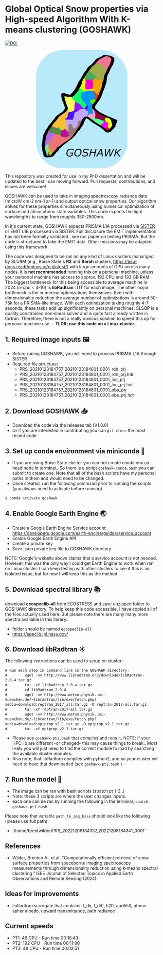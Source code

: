 # Global Optical Snow properties via High-speed Algorithm With K-means clustering (GOSHAWK)
[![DOI](https://zenodo.org/badge/756454442.svg)](https://zenodo.org/doi/10.5281/zenodo.10652709)

<p align="center">
    <img src="docs/goshawk.png" alt="goshawk" width="300"/>
</p>

This repository was created for use in my PhD dissertation and will be updated to the best I can moving forward. Pull requests, contributions, and issues are welcome!

GOSHAWK can be used to take in imaging spectroscopy radiance data (microW cm-2 nm-1 sr-1) and output optical snow properties. Our algorithm solves for these properties simultaneously using numerical optimization of surface and atmospheric state variables. This code expects the light wavelengths to range from roughly 350-2500nm. 

In it's current state, GOSHAWK expects PRISMA L1A processed via [SISTER](https://github.com/EnSpec/sister) or EMIT L1B processed via SISTER. Full disclosure the EMIT implementation has not been formally validated , see our paper on testing PRISMA. But the code is structured to take the EMIT data. Other missions may be adapted using this framework.

The code was designed to be ran on any kind of Linux clusters mananged by SLURM (e.g., Boise State's **R2** and **Borah** clusters, https://bsu-docs.readthedocs.io/en/latest/) with large amounts of CPU across many nodes. It is __not recommended__ running this on a personal machine, unless your personal machine has access to approx. 192 CPU and 192 GB RAM.  The biggest bottleneck for this being accessible to average machine in 2024 (n-cpu ~ 4-10) is __libRadtran__ LUT for each image. The other major bottleneck is the numerical optimizations themselves. Even with dimensionality reduction the average number of optimizations is around 50-75k for a PRISMA-like image. With each optimization taking roughly 4-7 seconds, these tasks add up significantly on personal machines. SLSQP is a quality constrained,non-linear solver and is quite fast already written in fortran. Therefore, there is not a really obvious solution to speed this up for personal machine use ... __TLDR; use this code on a Linux cluster.__


## 1. Required image inputs :framed_picture:

- Before runing GOSHAWK, you will need to process PRISMA L1A through SISTER
- Required file structure:
    - PRS_20210123184757_20210123184801_0001_rdn_prj
    - PRS_20210123184757_20210123184801_0001_rdn_prj.hdr
    - PRS_20210123184757_20210123184801_0001_loc_prj
    - PRS_20210123184757_20210123184801_0001_loc_prj.hdr
    - PRS_20210123184757_20210123184801_0001_obs_prj
    - PRS_20210123184757_20210123184801_0001_obs_prj.hdr


## 2. Download GOSHAWK :inbox_tray:

- Download the code via the releases tab (V1.0.0)
- Or if you are interested in contributing you can `git clone` the most recent code


## 3. Set up conda environment via miniconda :snake:
- If you are using Boise State cluster you can not create conda env on head node in terminal.. So there is a script `goshawk-conda.bash` you can submit to create one. Note that all of the bash scripts have my personal paths in them and would need to be changed.
- Once created, run the following command prior to running the scripts (you always need to activate before running).

```
$ conda activate goshawk
```


## 4. Enable Google Earth Engine :earth_asia:
- Create a Google Earth Engine Service account: https://developers.google.com/earth-engine/guides/service_account 
- Enable Google Earth Engine API
- Create a private key
- Save .json private key file to GOSHAWK directory

NOTE: Google's website above claims that a service account is not needed. However, this was the only way I could get Earth Engine to work when ran on Linux cluster. I can keep testing with other clusters to see if this is an isolated issue, but for now I will keep this as the method.


## 5. Download spectral library :books:
download __ecospeclib-all__ from ECOSTRESS and save unzipped folder to GOSHAWK directory. To help keep this code accessible, I have copied all of the files actually used here. But please note there are many many more spectra available in this library.
- folder should be named `ecospeclib-all`
- https://speclib.jpl.nasa.gov/ 



## 6. Download libRadtran :sunny:
The following instructions can be used to setup on cluster:

```
# Run each step in command line in the GOSHAWK directory:
#        wget -nv http://www.libradtran.org/download/libRadtran-2.0.4.tar.gz
#        tar -xf libRadtran-2.0.4.tar.gz
#        cd libRadtran-2.0.4
#        wget -nv http://www.meteo.physik.uni-muenchen.de/~libradtran/lib/exe/fetch.php?media=download:reptran_2017_all.tar.gz -O reptran-2017-all.tar.gz
#        tar -xf reptran-2017-all.tar.gz
#        wget -nv http://www.meteo.physik.uni-muenchen.de/~libradtran/lib/exe/fetch.php?media=download:optprop_v2.1.tar.gz -O optprop_v2.1.tar.gz
#        tar -xf optprop_v2.1.tar.gz
```

- Please see `goshawk-pt1.bash` that compiles and runs it. NOTE: if your HPC lib are different -or changed- this may cause things to break.. Most likely you will just need to find the correct module to load by searching the available cluster modules.
- Also note, that libRadtran compiles with python2, and so your cluster will need to have that downloaded (see `goshawk-pt1.bash` )


## 7. Run the model :rocket:

- The image can be ran with bash scripts (sbatch pt 1-3..)
- Note: these 3 scripts are where the user changes inputs. 
- each one can be ran by running the following in the terminal, `sbatch goshawk-pt1.bash`


Please note that variable `path_to_img_base` should look like the following (please use full path):
- '/home/brentwilder/PRS_20221208184337_20221208184341_0001'

## References
- Wilder, Brenton A., et al. "Computationally efficient retrieval of snow surface properties from spaceborne imaging spectroscopy measurements through dimensionality reduction using k-means spectral clustering." IEEE Journal of Selected Topics in Applied Earth Observations and Remote Sensing (2024).

## Ideas for improvements
- libRadtran surrogate that contains: f_dir, f_diff, h20, aod550, atmos-spher albedo, upward transmittance, path radiance

## Current speeds
- PT1: 48 CPU - Run time 00:16:43
- PT2: 192 CPU - Run time 00:11:00
- PT3: 48 CPU - Run time 00:03:51